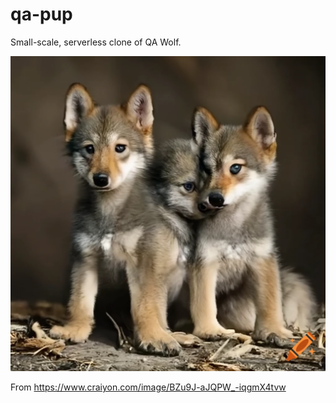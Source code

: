 # qa-pup

Small-scale, serverless clone of QA Wolf.

![img](./assets/pups.png)

From https://www.craiyon.com/image/BZu9J-aJQPW_-iqgmX4tvw
